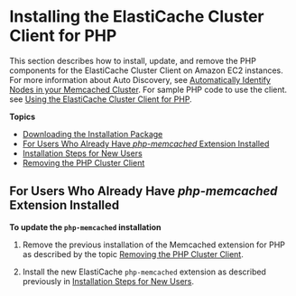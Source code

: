 # Installing the ElastiCache Cluster Client for PHP<a name="Appendix.PHPAutoDiscoverySetup"></a>

This section describes how to install, update, and remove the PHP components for the ElastiCache Cluster Client on Amazon EC2 instances\. For more information about Auto Discovery, see [Automatically Identify Nodes in your Memcached Cluster](AutoDiscovery.md)\. For sample PHP code to use the client\. see [Using the ElastiCache Cluster Client for PHP](AutoDiscovery.Using.md#AutoDiscovery.Using.ModifyApp.PHP)\.

**Topics**
+ [Downloading the Installation Package](Appendix.PHPAutoDiscoverySetup.Downloading.md)
+ [For Users Who Already Have *php\-memcached* Extension Installed](#Appendix.PHPAutoDiscoverySetup.InstallingExisting)
+ [Installation Steps for New Users](Appendix.PHPAutoDiscoverySetup.Installing.md)
+ [Removing the PHP Cluster Client](Appendix.PHPAutoDiscoverySetup.Removing.md)

## For Users Who Already Have *php\-memcached* Extension Installed<a name="Appendix.PHPAutoDiscoverySetup.InstallingExisting"></a>

**To update the `php-memcached` installation**

1. Remove the previous installation of the Memcached extension for PHP as described by the topic [Removing the PHP Cluster Client](Appendix.PHPAutoDiscoverySetup.Removing.md)\.

1. Install the new ElastiCache `php-memcached` extension as described previously in [Installation Steps for New Users](Appendix.PHPAutoDiscoverySetup.Installing.md)\. 